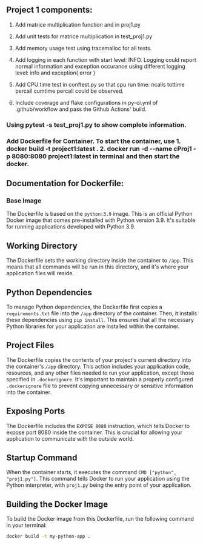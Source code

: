 ## Project 1 components:

1. Add matrice multiplication function and in proj1.py
   
2. Add unit tests for matrice multiplication in test_proj1.py

3. Add memory usage test using tracemalloc for all tests.
   
4. Add logging in each function with start level: INFO. Logging could report normal information and exception occurance using different logging level:
   info and exception( error )

5. Add CPU time test in conftest.py so that cpu run time: ncalls  tottime  percall  cumtime  percall could be observed.

6. Include coverage and flake configurations in py-ci.yml of .github/workflow and pass the Github Actions' build.

### Using pytest -s test_proj1.py to show complete information.


### Add Dockerfile for Container. To start the container, use 1. docker build -t project1:latest .  2. docker run -d --name cProj1 -p 8080:8080 project1:latest in terminal and then start the docker.

## Documentation for Dockerfile:

### Base Image

The Dockerfile is based on the `python:3.9` image. This is an official Python Docker image that comes pre-installed with Python version 3.9. It's suitable for running applications developed with Python 3.9.

## Working Directory

The Dockerfile sets the working directory inside the container to `/app`. This means that all commands will be run in this directory, and it's where your application files will reside.

## Python Dependencies

To manage Python dependencies, the Dockerfile first copies a `requirements.txt` file into the `/app` directory of the container. Then, it installs these dependencies using `pip install`. This ensures that all the necessary Python libraries for your application are installed within the container.

## Project Files

The Dockerfile copies the contents of your project's current directory into the container's `/app` directory. This action includes your application code, resources, and any other files needed to run your application, except those specified in `.dockerignore`. It's important to maintain a properly configured `.dockerignore` file to prevent copying unnecessary or sensitive information into the container.

## Exposing Ports

The Dockerfile includes the `EXPOSE 8080` instruction, which tells Docker to expose port 8080 inside the container. This is crucial for allowing your application to communicate with the outside world.

## Startup Command

When the container starts, it executes the command `CMD ["python", "proj1.py"]`. This command tells Docker to run your application using the Python interpreter, with `proj1.py` being the entry point of your application.

## Building the Docker Image

To build the Docker image from this Dockerfile, run the following command in your terminal:

```bash
docker build -t my-python-app .


